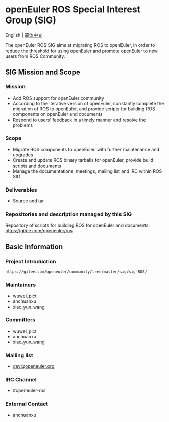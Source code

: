 # openEuler ROS Special Interest Group (SIG)
English | [简体中文](./sig-ROS_cn.md)

The openEuler ROS SIG aims at migrating ROS to openEuler, in order to reduce the threshold for using openEuler and promote openEuler to new users from ROS Community.


## SIG Mission and Scope

### Mission
- Add ROS support for openEuler community
- According to the iterative version of openEuler, constantly complete the migration of ROS to openEuler, and provide scripts for building ROS components on openEuler and documents
- Respond to users' feedback in a timely manner and resolve the problems

### Scope

- Migrate ROS components to openEuler, with further maintenance and upgrades
- Create and update ROS binary tarballs for openEuler, provide build scripts and documents
- Manage the documentations, meetings, mailing list and IRC within ROS SIG

### Deliverables

- Source and tar

### Repositories and description managed by this SIG

Repository of scripts for building ROS for openEuler and documents: https://gitee.com/openeuler/ros



## Basic Information

### Project Introduction
    https://gitee.com/openeuler/community/tree/master/sig/sig-ROS/

### Maintainers
- wuwei_plct
- anchuanxu
- xiao_yun_wang

### Committers
- wuwei_plct
- anchuanxu
- xiao_yun_wang

### Mailing list
- dev@openeuler.org

### IRC Channel
- #openeuler-ros

### External Contact
- anchuanxu
